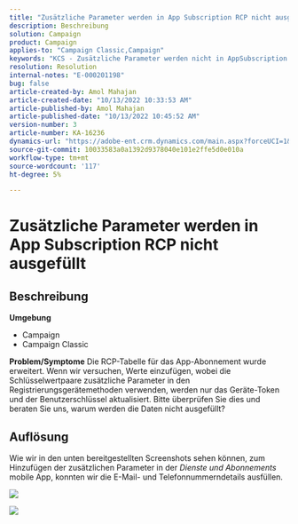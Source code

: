 ```yaml
---
title: "Zusätzliche Parameter werden in App Subscription RCP nicht ausgefüllt"
description: Beschreibung
solution: Campaign
product: Campaign
applies-to: "Campaign Classic,Campaign"
keywords: "KCS - Zusätzliche Parameter werden nicht in AppSubscription Rcp ACC ausgefüllt."
resolution: Resolution
internal-notes: "E-000201198"
bug: false
article-created-by: Amol Mahajan
article-created-date: "10/13/2022 10:33:53 AM"
article-published-by: Amol Mahajan
article-published-date: "10/13/2022 10:45:52 AM"
version-number: 3
article-number: KA-16236
dynamics-url: "https://adobe-ent.crm.dynamics.com/main.aspx?forceUCI=1&pagetype=entityrecord&etn=knowledgearticle&id=97643287-e24a-ed11-bba2-002248086a73"
source-git-commit: 10033583a0a1392d9378040e101e2ffe5d0e010a
workflow-type: tm+mt
source-wordcount: '117'
ht-degree: 5%

---
```


# Zusätzliche Parameter werden in App Subscription RCP nicht ausgefüllt

## Beschreibung

<b>Umgebung</b>
- Campaign
- Campaign Classic

<b>Problem/Symptome</b>
Die RCP-Tabelle für das App-Abonnement wurde erweitert. Wenn wir versuchen, Werte einzufügen, wobei die Schlüsselwertpaare zusätzliche Parameter in den Registrierungsgerätemethoden verwenden, werden nur das Geräte-Token und der Benutzerschlüssel aktualisiert. Bitte überprüfen Sie dies und beraten Sie uns, warum werden die Daten nicht ausgefüllt?


## Auflösung


Wie wir in den unten bereitgestellten Screenshots sehen können, zum Hinzufügen der zusätzlichen Parameter in der *Dienste und Abonnements* mobile App, konnten wir die E-Mail- und Telefonnummerndetails ausfüllen.



![](assets/bc1c5473-4bd0-ec11-a7b5-00224809c556.png)



![](assets/ddd78ad4-4bd0-ec11-a7b5-00224809c556.png)
